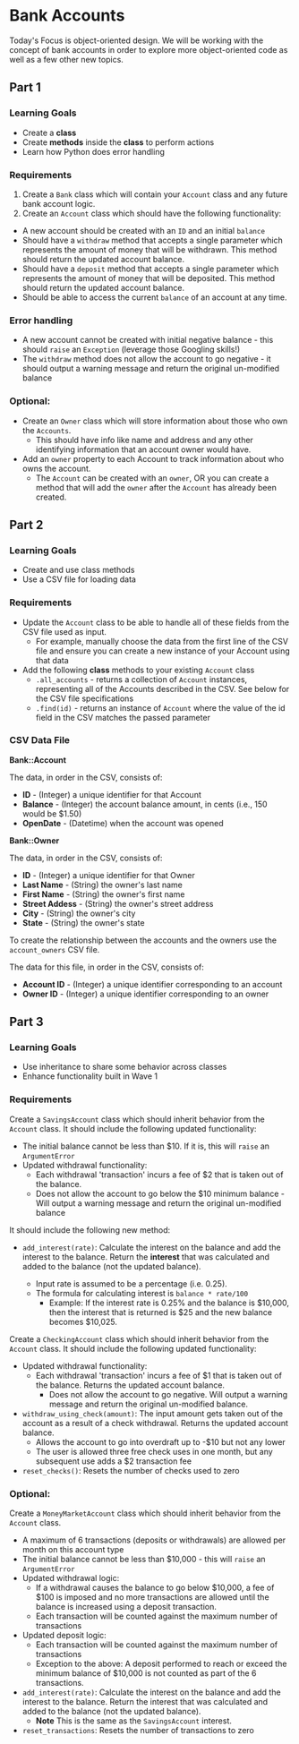 # Bank Accounts

Today's Focus is object-oriented design. We will be working with the concept of bank accounts in order to explore more object-oriented code as well as a few other new topics.

## Part 1

### Learning Goals
- Create a **class** 
- Create **methods** inside the **class** to perform actions
- Learn how Python does error handling

### Requirements

1. Create a `Bank` class which will contain your `Account` class and any future bank account logic.
2. Create an `Account` class which should have the following functionality:
  - A new account should be created with an `ID` and an initial `balance`
  - Should have a `withdraw` method that accepts a single parameter which represents the amount of money that will be withdrawn. This method should return the updated account balance.
  - Should have a `deposit` method that accepts a single parameter which represents the amount of money that will be deposited. This method should return the updated account balance.
  - Should be able to access the current `balance` of an account at any time.

### Error handling

- A new account cannot be created with initial negative balance - this should `raise` an `Exception` (leverage those Googling skills!)
- The `withdraw` method does not allow the account to go negative - it should output a warning message and return the original un-modified balance

### Optional:
- Create an `Owner` class which will store information about those who own the `Accounts`.
  - This should have info like name and address and any other identifying information that an account owner would have.
- Add an `owner` property to each Account to track information about who owns the account.
  - The `Account` can be created with an `owner`, OR you can create a method that will add the `owner` after the `Account` has already been created.


## Part 2

### Learning Goals
- Create and use class methods
- Use a CSV file for loading data

### Requirements
- Update the `Account` class to be able to handle all of these fields from the CSV file used as input.
  - For example, manually choose the data from the first line of the CSV file and ensure you can create a new instance of your Account using that data
- Add the following **class** methods to your existing `Account` class
  - `.all_accounts` - returns a collection of `Account` instances, representing all of the Accounts described in the CSV. See below for the CSV file specifications
  - `.find(id)` - returns an instance of `Account` where the value of the id field in the CSV matches the passed parameter


### CSV Data File

**Bank::Account**

The data, in order in the CSV, consists of:
- **ID** - (Integer) a unique identifier for that Account
- **Balance** - (Integer) the account balance amount, in cents (i.e., 150 would be $1.50)
- **OpenDate** - (Datetime) when the account was opened

**Bank::Owner**

The data, in order in the CSV, consists of:
  - **ID** - (Integer) a unique identifier for that Owner
  - **Last Name** - (String) the owner's last name
  - **First Name** - (String) the owner's first name
  - **Street Addess** - (String) the owner's street address
  - **City** - (String) the owner's city
  - **State** - (String) the owner's state

To create the relationship between the accounts and the owners use the `account_owners` CSV file.

The data for this file, in order in the CSV, consists of:
  - **Account ID** - (Integer) a unique identifier corresponding to an account
  - **Owner ID** - (Integer) a unique identifier corresponding to an owner

## Part 3
### Learning Goals
- Use inheritance to share some behavior across classes
- Enhance functionality built in Wave 1

### Requirements
Create a `SavingsAccount` class which should inherit behavior from the `Account` class. It should include the following updated functionality:

- The initial balance cannot be less than $10. If it is, this will `raise` an `ArgumentError`
- Updated withdrawal functionality:
  - Each withdrawal 'transaction' incurs a fee of $2 that is taken out of the balance.
  - Does not allow the account to go below the $10 minimum balance - Will output a warning message and return the original un-modified balance

It should include the following new method:
- `add_interest(rate)`: Calculate the interest on the balance and add the interest to the balance. Return the **interest** that was calculated and added to the balance (not the updated balance).

  - Input rate is assumed to be a percentage (i.e. 0.25).
  - The formula for calculating interest is `balance * rate/100`
    - Example: If the interest rate is 0.25% and the balance is $10,000, then the interest that is returned is $25 and the new balance becomes $10,025.

Create a `CheckingAccount` class which should inherit behavior from the `Account` class. It should include the following updated functionality:

- Updated withdrawal functionality:
  - Each withdrawal 'transaction' incurs a fee of $1 that is taken out of the balance. Returns the updated account balance.
    - Does not allow the account to go negative. Will output a warning message and return the original un-modified balance.
- `withdraw_using_check(amount)`: The input amount gets taken out of the account as a result of a check withdrawal. Returns the updated account balance.
  - Allows the account to go into overdraft up to -$10 but not any lower
  - The user is allowed three free check uses in one month, but any subsequent use adds a $2 transaction fee
- `reset_checks()`: Resets the number of checks used to zero


### Optional:

Create a `MoneyMarketAccount` class which should inherit behavior from the `Account` class.

- A maximum of 6 transactions (deposits or withdrawals) are allowed per month on this account type
- The initial balance cannot be less than $10,000 - this will `raise` an `ArgumentError`
- Updated withdrawal logic:
  - If a withdrawal causes the balance to go below $10,000, a fee of $100 is imposed and no more transactions are allowed until the balance is increased using a deposit transaction.
  - Each transaction will be counted against the maximum number of transactions
- Updated deposit logic:
  - Each transaction will be counted against the maximum number of transactions
  - Exception to the above: A deposit performed to reach or exceed the minimum balance of $10,000 is not counted as part of the 6 transactions.
- `add_interest(rate)`: Calculate the interest on the balance and add the interest to the balance. Return the interest that was calculated and added to the balance (not the updated balance).
    - **Note** This is the same as the `SavingsAccount` interest.
- `reset_transactions`: Resets the number of transactions to zero
